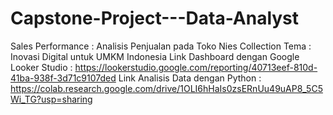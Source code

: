 # Capstone-Project---Data-Analyst
Sales Performance : Analisis Penjualan pada Toko Nies Collection Tema : Inovasi Digital untuk UMKM Indonesia
Link Dashboard dengan Google Looker Studio : https://lookerstudio.google.com/reporting/40713eef-810d-41ba-938f-3d71c9107ded
Link Analisis Data dengan Python : https://colab.research.google.com/drive/1OLI6hHaIs0zsERnUu49uAP8_5C5Wi_TG?usp=sharing
